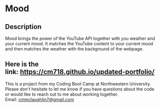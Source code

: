 # Mood

## Description
Mood brings the power of the YouTube API together with you weather and your current mood. It matches the YouTube content to your current mood and then matches the weather with the background of the webpage.

## Here is the link: https://cm718.github.io/updated-portfolio/
This is a project from my Coding Boot Camp at Northwestern University. Please don't hesitate to let me know if you have questions about the code or would like to reach out to me about working together.
Email: cmmclaughlin7@gmail.com
